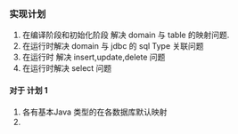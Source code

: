 

### 实现计划

1. 在编译阶段和初始化阶段 解决 domain 与 table 的映射问题.
2. 在运行时解决 domain 与 jdbc 的 sql Type 关联问题
3. 在运行时 解决 insert,update,delete 问题
4. 在运行时解决 select 问题


#### 对于 计划 1 
1. 各有基本Java 类型的在各数据库默认映射
2. 